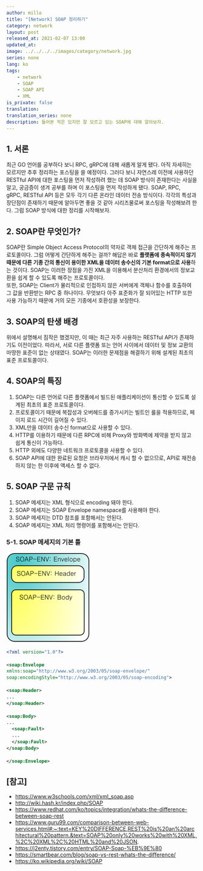 ```yaml
---
author: millo
title: "[Network] SOAP 정리하기"
category: network
layout: post
released_at: 2021-02-07 13:00
updated_at:
image: ../../../../images/category/network.jpg
series: none
lang: ko
tags:
    - network
    - SOAP
    - SOAP API
    - XML
is_private: false
translation:
translation_series: none
description: 들어본 적은 있지만 잘 모르고 있는 SOAP에 대해 알아보자.
---
```


## 1. 서론

최근 GO 언어를 공부하다 보니 RPC, gRPC에 대해 새롭게 알게 됐다. 아직 자세히는 모르지만 추후 정리하는 포스팅을 쓸 예정이다. 그러다 보니 자연스레 이전에 사용하던 RESTful API에 대한 포스팅을 먼저 작성하려 했는 데 SOAP 방식이 존재한다는 사실을 알고, 궁금증이 생겨 공부를 하며 이 포스팅을 먼저 작성하게 됐다. SOAP, RPC, gRPC, RESTful API 등은 모두 각기 다른 온라인 데이터 전송 방식이다. 각각의 특성과 장단점이 존재하기 때문에 알아두면 좋을 것 같아 시리즈물로써 포스팅을 작성해보려 한다. 그럼 SOAP 방식에 대한 정리를 시작해보자.

## 2. SOAP란 무엇인가?

SOAP란 Simple Object Access Protocol의 약자로 객체 접근을 간단하게 해주는 프로토콜이다. 그럼 어떻게 간단하게 해주는 걸까? 해답은 바로 **플랫폼에 종속적이지 않기 때문에 다른 기종 간의 통신이 용이한 XML을 데이터 송수신의 기본 format으로 사용**하는 것이다. SOAP는 이러한 장점을 가진 XML을 이용해서 분산처리 환경에서의 정보교환을 쉽게 할 수 있도록 해주는 프로토콜이다.<br/> 또한, SOAP는 Client가 물리적으로 인접하지 않은 서버에게 객체나 함수를 호출하여 그 값을 반환받는 RPC 중 하나이다. 무엇보다 아주 표준화가 잘 되어있는 HTTP 또한 사용 가능하기 때문에 거의 모든 기종에서 호환성을 보장한다.

## 3. SOAP의 탄생 배경

위에서 설명해서 짐작은 했겠지만, 이 때는 최근 자주 사용하는 RESTful API가 존재하기도 이전이었다. 따라서, 서로 다른 플랫폼 또는 언어 사이에서 데이터 및 정보 교환의 마땅한 표준이 없는 상태였다. SOAP는 이러한 문제점을 해결하기 위해 설계된 최초의 표준 프로토콜이다.

## 4. SOAP의 특징

1. SOAP는 다른 언어로 다른 플랫폼에서 빌드된 애플리케이션이 통신할 수 있도록 설계된 최초의 표준 프로토콜이다.
2. 프로토콜이기 때문에 복잡성과 오버헤드를 증가시키는 빌트인 룰을 적용하므로, 페이지 로드 시간이 길어질 수 있다.
3. XML만을 데이터 송수신 format으로 사용할 수 있다.
4. HTTP를 이용하기 때문에 다른 RPC에 비해 Proxy와 방화벽에 제약을 받지 않고 쉽게 통신이 가능하다.
5. HTTP 외에도 다양한 네트워크 프로토콜을 사용할 수 있다.
6. SOAP API에 대한 완료된 요청은 브라우저에서 캐시 할 수 없으므로, API로 재전송하지 않는 한 이후에 액세스 할 수 없다.

## 5. SOAP 구문 규칙

1. SOAP 메세지는 XML 형식으로 encoding 돼야 한다.
2. SOAP 메세지는 SOAP Envelope namespace를 사용해야 한다.
3. SOAP 메세지는 DTD 참조를 포함해서는 안된다.
4. SOAP 메세지는 XML 처리 명령어를 포함해서는 안된다.

### 5-1. SOAP 메세지의 기본 틀

![](../../../../images/2021/02/soap.png)

```xml
<?xml version="1.0"?>

<soap:Envelope
xmlns:soap="http://www.w3.org/2003/05/soap-envelope/"
soap:encodingStyle="http://www.w3.org/2003/05/soap-encoding">

<soap:Header>
...
</soap:Header>

<soap:Body>
...
  <soap:Fault>
  ...
  </soap:Fault>
</soap:Body>

</soap:Envelope>
```

## [참고]

-   https://www.w3schools.com/xml/xml_soap.asp
-   http://wiki.hash.kr/index.php/SOAP
-   https://www.redhat.com/ko/topics/integration/whats-the-difference-between-soap-rest
-   https://www.guru99.com/comparison-between-web-services.html#:~:text=KEY%20DIFFERENCE,REST%20is%20an%20architectural%20pattern.&text=SOAP%20only%20works%20with%20XML,%2C%20XML%2C%20HTML%20and%20JSON.
-   https://j2enty.tistory.com/entry/SOAP-Soap-%EB%9E%80
-   https://smartbear.com/blog/soap-vs-rest-whats-the-difference/
-   https://ko.wikipedia.org/wiki/SOAP
